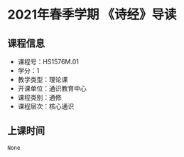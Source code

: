 # 2021年春季学期 《诗经》导读 






## 课程信息

- 课程号：HS1576M.01
- 学分：1
- 教学类型：理论课
- 开课单位：通识教育中心
- 课程类别：通修
- 课程层次：核心通识

## 上课时间

```
None
```

